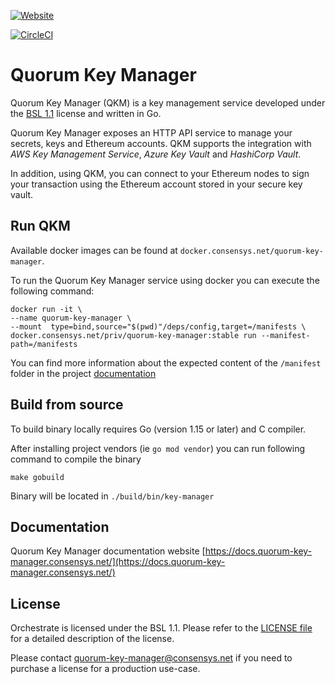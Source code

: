 [![Website](https://img.shields.io/website?label=documentation&url=https%3A%2F%2Fdocs.quorum-key-manager.consensys.net%2F)](https://docs.quorum-key-manager.consensys.net/)

[![CircleCI](https://img.shields.io/circleci/build/gh/ConsenSys/quorum-key-manager?token=7062612dcd5a98913aa1b330ae48b6a527be52eb)](https://circleci.com/gh/ConsenSys/quorum-key-manager)

# Quorum Key Manager
Quorum Key Manager (QKM) is a key management service developed under the [BSL 1.1](LICENSE) license and written in Go. 

Quorum Key Manager exposes an HTTP API service to manage your secrets, keys and Ethereum accounts. QKM supports the integration with
*AWS Key Management Service*, *Azure Key Vault* and *HashiCorp Vault*. 

In addition, using QKM, you can connect to your Ethereum nodes to sign your transaction using the Ethereum account stored in your secure key vault.

## Run QKM

Available docker images can be found at `docker.consensys.net/quorum-key-manager`.

To run the Quorum Key Manager service using docker you can execute the following command:

```
docker run -it \
--name quorum-key-manager \
--mount  type=bind,source="$(pwd)"/deps/config,target=/manifests \
docker.consensys.net/priv/quorum-key-manager:stable run --manifest-path=/manifests
```

You can find more information about the expected content of the `/manifest` folder in the project [documentation](#documentation) 

## Build from source

To build binary locally requires Go (version 1.15 or later) and C compiler. 

After installing project vendors (ie `go mod vendor`) you can run following command to compile the binary

```
make gobuild
```

Binary will be located in `./build/bin/key-manager`

## Documentation

Quorum Key Manager documentation website [https://docs.quorum-key-manager.consensys.net/](https://docs.quorum-key-manager.consensys.net/) 

 
## License

Orchestrate is licensed under the BSL 1.1. Please refer to the [LICENSE file](LICENSE) for a detailed description of the license.

Please contact [quorum-key-manager@consensys.net](mailto:quorum-key-manager@consensys.net) if you need to purchase a license for a production use-case.  
